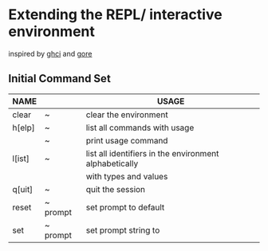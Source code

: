 # Extending the REPL/ interactive environment

inspired by [ghci](https://downloads.haskell.org/~ghc/latest/docs/html/users_guide/ghci.html#ghci-commands) and [gore](https://github.com/motemen/gore) 


## Initial Command Set

| NAME   |                   | USAGE                                                   |
|--------|-------------------|---------------------------------------------------------|
| clear  | ~                 | clear the environment                                   |
| h[elp] | ~                 | list all commands with usage                            |
|        | ~ <cmd>           | print usage command <cmd>                               |
| l[ist] | ~                 | list all identifiers in the environment alphabetically  |
|        |                   |      with types and values                              |
| q[uit] | ~                 | quit the session                                        |
| reset  | ~ prompt          | set prompt to default                                   |
| set    | ~ prompt <prompt> | set prompt string to <prompt>                           |
